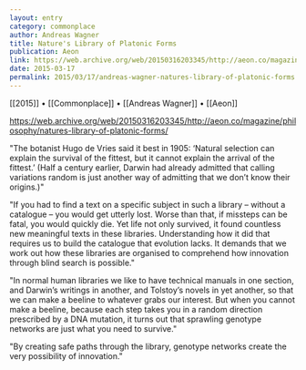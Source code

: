 ```yaml
---
layout: entry
category: commonplace
author: Andreas Wagner
title: Nature's Library of Platonic Forms
publication: Aeon
link: https://web.archive.org/web/20150316203345/http://aeon.co/magazine/philosophy/natures-library-of-platonic-forms/
date: 2015-03-17
permalink: 2015/03/17/andreas-wagner-natures-library-of-platonic-forms
---
```


[[2015]] • [[Commonplace]] • [[Andreas Wagner]] • [[Aeon]]

https://web.archive.org/web/20150316203345/http://aeon.co/magazine/philosophy/natures-library-of-platonic-forms/

"The botanist Hugo de Vries said it best in 1905: ‘Natural selection can explain the survival of the fittest, but it cannot explain the arrival of the fittest.’ (Half a century earlier, Darwin had already admitted that calling variations random is just another way of admitting that we don’t know their origins.)"

"If you had to find a text on a specific subject in such a library – without a catalogue – you would get utterly lost. Worse than that, if missteps can be fatal, you would quickly die. Yet life not only survived, it found countless new meaningful texts in these libraries. Understanding how it did that requires us to build the catalogue that evolution lacks. It demands that we work out how these libraries are organised to comprehend how innovation through blind search is possible."

"In normal human libraries we like to have technical manuals in one section, and Darwin’s writings in another, and Tolstoy’s novels in yet another, so that we can make a beeline to whatever grabs our interest. But when you cannot make a beeline, because each step takes you in a random direction prescribed by a DNA mutation, it turns out that sprawling genotype networks are just what you need to survive."

"By creating safe paths through the library, genotype networks create the very possibility of innovation."
